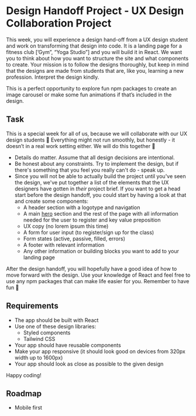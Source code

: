 # Design Handoff Project - UX Design Collaboration Project
This week, you will experience a design hand-off from a UX design student and work on transforming that design into code. It is a landing page for a fitness club [’Gym”, “Yoga Studio”] and you will build it in React. We want you to think about how you want to structure the site and what components to create. Your mission is to follow the designs thoroughly, but keep in mind that the designs are made from students that are, like you, learning a new profession. Interpret the design kindly.

This is a perfect opportunity to explore fun npm packages to create an image carousel or make some fun animations if that’s included in the design.

## Task
This is a special week for all of us, because we will collaborate with our UX design students 🤩 Everything might not run smoothly, but honestly - it doesn’t in a real work setting either. We will do this together 💪

- Details do matter. Assume that all design decisions are intentional.
- Be honest about any constraints. Try to implement the design, but if there's something that you feel you really can't do - speak up.
- Since you will not be able to actually build the project until you've seen the design, we've put together a list of the elements that the UX designers have gotten in _their_ project brief. If you want to get a head start before the design handoff, you could start by having a look at that and create some components:
  - A header section with a logotype and navigation
  - A main [hero](https://www.optimizely.com/optimization-glossary/hero-image/) section and the rest of the page with all information needed for the user to register and key value preposition
  - UX copy (no lorem ipsum this time)
  - A form for user input (to register/sign up for the class)
  - Form states (active, passive, filled, errors)
  - A footer with relevant information
  - Any other information or building blocks you want to add to your landing page

After the design handoff, you will hopefully have a good idea of how to move forward with the design. Use your knowledge of React and feel free to use any npm packages that can make life easier for you. Remember to have fun 🥳

## Requirements
- The app should be built with React
- Use one of these design libraries:
  - Styled components
  - Tailwind CSS
- Your app should have reusable components
- Make your app responsive (it should look good on devices from 320px width up to 1600px)
- Your app should look as close as possible to the given design

Happy coding!


## Roadmap
- Mobile first